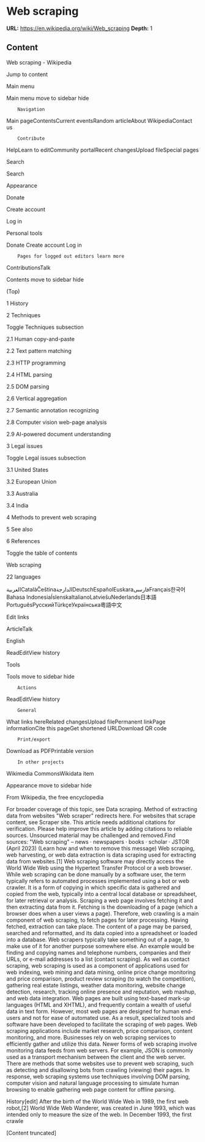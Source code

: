 # Web scraping

**URL:** https://en.wikipedia.org/wiki/Web_scraping
**Depth:** 1

## Content

Web scraping - Wikipedia

Jump to content

Main menu

Main menu
move to sidebar
hide

		Navigation
	

Main pageContentsCurrent eventsRandom articleAbout WikipediaContact us

		Contribute
	

HelpLearn to editCommunity portalRecent changesUpload fileSpecial pages

Search

Search

Appearance

Donate

Create account

Log in

Personal tools

Donate Create account Log in

		Pages for logged out editors learn more

ContributionsTalk

Contents
move to sidebar
hide

(Top)

1
History

2
Techniques

Toggle Techniques subsection

2.1
Human copy-and-paste

2.2
Text pattern matching

2.3
HTTP programming

2.4
HTML parsing

2.5
DOM parsing

2.6
Vertical aggregation

2.7
Semantic annotation recognizing

2.8
Computer vision web-page analysis

2.9
AI-powered document understanding

3
Legal issues

Toggle Legal issues subsection

3.1
United States

3.2
European Union

3.3
Australia

3.4
India

4
Methods to prevent web scraping

5
See also

6
References

Toggle the table of contents

Web scraping

22 languages

العربيةCatalàČeštinaالدارجةDeutschEspañolEuskaraفارسیFrançais한국어Bahasa IndonesiaÍslenskaItalianoLatviešuNederlands日本語PortuguêsРусскийTürkçeУкраїнська粵語中文

Edit links

ArticleTalk

English

ReadEditView history

Tools

Tools
move to sidebar
hide

		Actions
	

ReadEditView history

		General
	

What links hereRelated changesUpload filePermanent linkPage informationCite this pageGet shortened URLDownload QR code

		Print/export
	

Download as PDFPrintable version

		In other projects
	

Wikimedia CommonsWikidata item

Appearance
move to sidebar
hide

From Wikipedia, the free encyclopedia

For broader coverage of this topic, see Data scraping.
Method of extracting data from websites
"Web scraper" redirects here. For websites that scrape content, see Scraper site.
This article needs additional citations for verification. Please help improve this article by adding citations to reliable sources. Unsourced material may be challenged and removed.Find sources: "Web scraping" – news · newspapers · books · scholar · JSTOR (April 2023) (Learn how and when to remove this message)
Web scraping, web harvesting, or web data extraction is data scraping used for extracting data from websites.[1] Web scraping software may directly access the World Wide Web using the Hypertext Transfer Protocol or a web browser. While web scraping can be done manually by a software user, the term typically refers to automated processes implemented using a bot or web crawler. It is a form of copying in which specific data is gathered and copied from the web, typically into a central local database or spreadsheet, for later retrieval or analysis.
Scraping a web page involves fetching it and then extracting data from it. Fetching is the downloading of a page (which a browser does when a user views a page). Therefore, web crawling is a main component of web scraping, to fetch pages for later processing. Having fetched, extraction can take place. The content of a page may be parsed, searched and reformatted, and its data copied into a spreadsheet or loaded into a database. Web scrapers typically take something out of a page, to make use of it for another purpose somewhere else. An example would be finding and copying names and telephone numbers, companies and their URLs, or e-mail addresses to a list (contact scraping).
As well as contact scraping, web scraping is used as a component of applications used for web indexing, web mining and data mining, online price change monitoring and price comparison, product review scraping (to watch the competition), gathering real estate listings, weather data monitoring, website change detection, research, tracking online presence and reputation, web mashup, and web data integration.
Web pages are built using text-based mark-up languages (HTML and XHTML), and frequently contain a wealth of useful data in text form. However, most web pages are designed for human end-users and not for ease of automated use. As a result, specialized tools and software have been developed to facilitate the scraping of web pages. Web scraping applications include market research, price comparison, content monitoring, and more. Businesses rely on web scraping services to efficiently gather and utilize this data.
Newer forms of web scraping involve monitoring data feeds from web servers. For example, JSON is commonly used as a transport mechanism between the client and the web server.
There are methods that some websites use to prevent web scraping, such as detecting and disallowing bots from crawling (viewing) their pages. In response, web scraping systems use techniques involving DOM parsing, computer vision and natural language processing to simulate human browsing to enable gathering web page content for offline parsing.

History[edit]
After the birth of the World Wide Web in 1989, the first web robot,[2] World Wide Web Wanderer, was created in June 1993, which was intended only to measure the size of the web.
In December 1993, the first crawle

[Content truncated]
